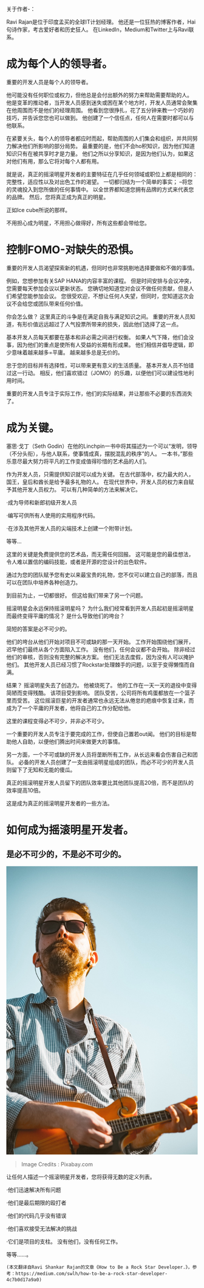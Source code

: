 
关于作者-：

Ravi Rajan是位于印度孟买的全球IT计划经理。 他还是一位狂热的博客作者，Hai句诗作家，考古爱好者和历史狂人。 在LinkedIn，Medium和Twitter上与Ravi联系。
# 成为每个人的领导者。

重要的开发人员是每个人的领导者。

他可能没有任何职位或权力，但他总是会付出额外的努力来帮助需要帮助的人。 他是变革的推动者，当开发人员感到迷失或困在某个地方时，开发人员通常会聚集在他周围而不是他们的经理周围。 他看到您很挣扎，花了五分钟来教一个巧妙的技巧，并告诉您您也可以做到。 他创建了一个信任点，任何人在需要时都可以与他联系。

在紧要关头，每个人的领导者都应时而起，帮助周围的人们集会和组织，并共同努力解决他们所影响的部分局势。 最重要的是，他们不会ho积知识，因为他们知道知识只有在被共享时才是力量。 他们之所以分享知识，是因为他们认为，如果这对他们有用，那么它将对每个人都有用。

就是说，真正的摇滚明星开发者的主要特征在几乎任何领域或职位上都是相同的：完整性，适应性以及对出色工作的渴望。 一切都归结为一个简单的事实； –将您的灵魂投入到您所做的任何事情中。 以全世界都知道您拥有品牌的方式来代表您的品牌。 然后，您将真正成为真正的明星。

正如Ice cube所说的那样。

不用担心成为明星，不用担心做得好，所有这些都会带给您。
# 控制FOMO-对缺失的恐惧。

重要的开发人员渴望探索新的机遇，但同时也非常挑剔地选择要做和不做的事情。

例如，您想参加有关SAP HANA的内容丰富的课程。 但是时间安排与会议冲突，您需要每天参加会议以更新状态。 您确切地知道您对会议不做任何贡献，但是人们希望您能参加会议。 您很受欢迎，不想让任何人失望，但同时，您知道这次会议不会给您或团队带来任何价值。

你会怎么做？ 这里真正的斗争是在满足自我与满足知识之间。 重要的开发人员知道，有形价值远远超过了人气投票所带来的损失，因此他们选择了这一点。

基本开发人员每天都要在基本和非必需之间进行权衡。 如果人气下降，他们会没事，因为他们的重点是使所有人受益的长期有形成果。 他们相信并倡导逻辑，即少意味着越来越多=平庸。 越来越多总是无价的。

忠于您的目标并有选择性，可以带来更有意义的生活质量。 基本开发人员不怕错过这一行动。 相反，他们喜欢错过（JOMO）的乐趣，以便他们可以建设性地利用时间。

重要的开发人员专注于实际工作，他们的实际结果，并让那些不必要的东西消失了。
# 成为关键。

塞思·戈丁（Seth Godin）在他的Linchpin一书中将其描述为一个可以“发明，领导（不分头衔），与他人联系，使事情成真，摆脱混乱的秩序”的人。 一本书，”那些乐意尽最大努力将平凡的工作变成值得珍惜的艺术品的人们。

作为开发人员，只需提供知识就可以成为关键。 在古代部落中，权力最大的人，国王，皇后和酋长是给予最多礼物的人。 在现代世界中，开发人员的权力来自赋予其他开发人员权力。 可以有几种简单的方法来解决它。

·成为导师和新郎初级开发人员

·编写可供所有人使用的实用程序代码。

·在涉及其他开发人员的尖端技术上创建一个附带计划。

等等…

这里的关键是免费提供您的艺术品，而无需任何回报。 这可能是您的最佳想法，令人难以置信的编码技能，或者是开源的您设计的出色软件。

通过为您的团队赋予您有史以来最宝贵的礼物，您不仅可以建立自己的部落，而且可以在团队中培养各种创造力。

到目前为止，一切都很好。 但这给我们带来了另一个问题。

摇滚明星会永远保持摇滚明星吗？ 为什么我们经常看到开发人员起初是摇滚明星而最终变得平庸的情况？ 是什么导致他们的垮台？

简短的答案是必不可少的。

他们的垮台从他们开始对项目不可或缺的那一天开始。 工作开始围绕他们展开，迟早他们最终从各个方面陷入工作。 没有他们，任何会议都不会开始。 除非经过他们的审核，否则没有完整的解决方案。 他们无法去度假，因为没有人可以掩护他们。 其他开发人员已经习惯了Rockstar处理棘手的问题，以至于变得懒惰而自满。

结果？ 摇滚明星失去了创造力。 他被烧死了。 他的工作在一天一天的退役中变得简陋而变得残酷。 该项目受到影响。 团队受苦，公司将所有鸡蛋都放在一个篮子里而受苦。 这位摇滚巨星的开发者通常也永远无法从倦怠的疤痕中恢复过来，而成为了一个平庸的开发者，他将自己的工作分配给他。

这里的课程变得必不可少，并非必不可少。

一个重要的开发人员专注于要完成的工作，但使自己置若out闻。 他们的目标是帮助他人自助，以便他们腾出时间来做更大的事情。

另一方面，一个不可或缺的开发人员将垄断所有工作，从长远来看会伤害自己和团队。 必备的开发人员创建了一支由摇滚明星组成的团队，而必不可少的开发人员则留下了无知和无能的傻瓜。

真正的摇滚明星开发人员留下的团队效率要比其他团队提高20倍，而不是团队的效率提高10倍。

这是成为真正的摇滚明星开发者的一些方法。
# 如何成为摇滚明星开发者。
## 是必不可少的，不是必不可少的。
![Image Credits : Pixabay.com](1*klq3DHBrtjUb_JljEImIiw.jpeg)
> Image Credits : Pixabay.com


让任何人描述一个摇滚明星开发者，您将获得无数的定义列表。

·他们迅速解决所有问题

·他们是最后期限的殴打者

·他们的代码几乎没有错误

·他们喜欢接受无法解决的挑战

·它们是项目的支柱。 没有他们，没有任何工作。

等等……。
```
(本文翻译自Ravi Shankar Rajan的文章《How to Be a Rock Star Developer.》，参考：https://medium.com/swlh/how-to-be-a-rock-star-developer-4c7b0d17a9a0)
```
